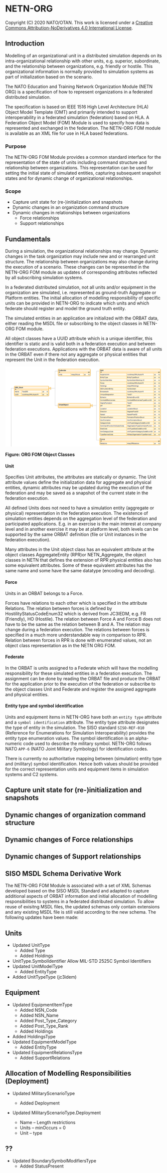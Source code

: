 # NETN-ORG
Copyright (C) 2020 NATO/OTAN.
This work is licensed under a [Creative Commons Attribution-NoDerivatives 4.0 International License](LICENCE.md).

## Introduction
Modelling of an organizational unit in a distributed simulation depends on its intra-organizational relationship with other units, e.g. superior, subordinate, and the relationship between organizations, e.g. friendly or hostile. This organizational information is normally provided to simulation systems as part of initialization based on the scenario.

The NATO Education and Training Network Organization Module (NETN ORG) is a specification of how to represent organizations in a federated distributed simulation.

The specification is based on IEEE 1516 High Level Architecture (HLA) Object Model Template (OMT) and primarily intended to support interoperability in a federated simulation (federation) based on HLA. A Federation Object Model (FOM) Module is used to specify how data is represented and exchanged in the federation. The NETN-ORG FOM module is available as an XML file for use in HLA based federations.

### Purpose

The NETN-ORG FOM Module provides a common standard interface for the representation of the state of units including command structure and relationship between organizations. This representation can be used for setting the initial state of simulated entities, capturing subsequent snapshot states and for dynamic change of organizational relationships.

### Scope

- Capture unit state for (re-)initialization and snapshots
- Dynamic changes in an organization command structure
- Dynamic changes in relationships between organizations
  - Force relationships
  - Support relationships


## Fundamentals

During a simulation, the organizational relationships may change. Dynamic changes in the task organization may include new and or rearranged unit structure. The relationship between organizations may also change during the execution of a scenario. These changes can be represented in the NETN-ORG FOM module as updates of corresponding attributes reflected by all subscribing simulation systems.

In a federated distributed simulation, not all units and/or equipment in the organization are simulated, i.e. represented as ground-truth Aggregate or Platform entities. The initial allocation of modelling responsibility of specific units can be provided in NETN-ORG to indicate which units and which federate should register and model the ground truth entity.

The simulated entities in an application are initialized with the ORBAT data, either reading the MSDL file or subscribing to the object classes in NETN-ORG FOM module.

All object classes have a UUID attribute which is a unique identifier, this identifier is static and is valid both in a federation execution and between federation executions. Applications with the ORBAT data is aware of all units in the ORBAT even if there not any aggregate or physical entities that represent the Unit in the federation execution.

<img src=./images/objectclasses.png>

**Figure: ORG FOM Object Classes**

#### Unit

Specifies Unit attributes, the attributes are statically or dynamic. The Unit attribute values define the initialization data for aggregate and physical entities, dynamic attributes may be updated during the execution of the federation and may be saved as a snapshot of the current state in the federation execution.

All defined Units does not need to have a simulation entity (aggregate or physical) representation in the federation execution. The existence of simulation entities depends on the aggregation level of the federation and participated applications. E.g. in an exercise is the main interest at company level and in another exercise it may be at platform level, both levels can be supported by the same ORBAT definition (file or Unit instances in the federation execution).

Many attributes in the Unit object class has an equivalent attribute at the object classes AggregateEntity (RPR)or NETN_Aggregate, the object classes in NETN that defines the extension of RPR physical entities also has some equivalent attributes. Some of these equivalent attributes has the same name and some have the same datatype (encoding and decoding).

#### Force

Units in an ORBAT belongs to a Force. 

Forces have relations to each other which is specified in the attribute Relations. 
The relation between forces is defined by HostilityStatusCodeEnum32 which is derived from JC3IEDM, e.g. FR (Friendly),  HO (Hostile). 
The relation between Force A and Force B does not have to be the same as the relation between B and A. 
The relation may change during a federation execution.
The relations between forces is specified in a much more understandable way in comparison to RPR. Relation between forces in RPR is done with enumerated values, not an object class representation as in the NETN ORG FOM.

#### Federate

In the ORBAT is units assigned to a Federate which will have the modelling responsibility for these simulated entities in a federation execution. The assignment can be done by reading the ORBAT file and produce the ORBAT for the application prior to the execution of the federation or subscribe to the object classes Unit and Federate and register the assigned aggregate and physical entities.

#### Entity type and symbol identification

Units and equipment items in NETN-ORG have both an `entity type` attribute and a `symbol identification` attribute. The entity type attribute designates the type of entity in the simulation. The SISO standard `SISO-REF-010` (Reference for Enumerations for Simulation Interoperability) provides the entity type enumeration values. The symbol identification is an alpha-numeric code used to describe the military symbol. NETN-ORG follows NATO `APP-6` (NATO Joint Military Symbology) for identification codes.

There is currently no authoritative mapping between (simulation) entity type and (military) symbol identification. Hence both values should be provided for the correct representation units and equipment items in simulation systems and C2 systems.

## Capture unit state for (re-)initialization and snapshots
## Dynamic changes of organization command structure
## Dynamic changes of Force relationships
## Dynamic changes of Support relationships

## SISO MSDL Schema Derivative Work

The NETN-ORG FOM Module is associated with a set of XML Schemas developed based on the SISO MSDL Standard and adapted to capture additional aspects of ORBAT information and initial allocation of modelling responsibilities to systems in a federated distributed simulation. To allow reuse of exisitng MSDL files, the updated schemas only contain extensions and any existing MSDL file is still valid according to the new schema. The following updates have been made:



## Units
* Updated UnitType
  * Added Type
  * Added Holdings
* UnitType.SymbolIdentifier
  Allow MIL-STD 2525C Symbol Identifiers
* Updated UnitModelType
  * Added EntityType
* Added UnitTypeType (jc3idem)

## Equipment
* Updated EquipmentItemType
  * Added NSN_Code
  * Added NSN_Name
  * Added Post_Type_Category
  * Added Post_Type_Rank
  * Added Holdings
* Added HoldingsType
* Updated EquipmentModelType
  * Added EntityType
* Updated EquipmentRelationsType
  * Added SupportRelations

## Allocation of Modelling Responsibilities (Deployment)

* Updated MilitaryScenarioType
  * Added Deployment

* Updated MilitaryScenarioType.Deployment
  * Name – Length restrictions
  * Units – minOccurs = 0
  * Unit – type

## ??

* Updated BoundarySymbolModifiersType
  * Added StatusPresent
